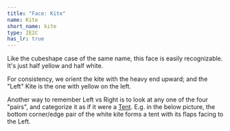 ```yaml
---
title: "Face: Kite"
name: Kite
short_name: kite
type: 2E2C
has_lr: true
---
```


Like the cubeshape case of the same name, this face is easily recognizable.  It's just half yellow and half white.

For consistency, we orient the kite with the heavy end upward; and the "Left" Kite is the one with yellow on the left.

Another way to remember Left vs Right is to look at any one of the four "pairs", and categorize it as if it were a [Tent](tent).  E.g. in the below picture, the bottom corner/edge pair of the white kite forms a tent with its flaps facing to the Left.
